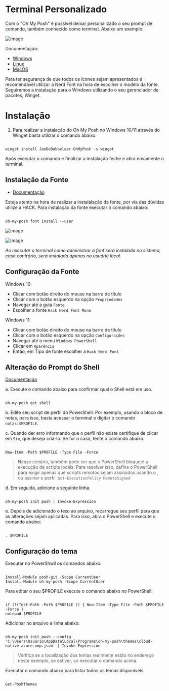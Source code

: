 # Terminal Personalizado

Com o "Oh My Posh" é possível deixar personalizado o seu prompt de comando, também conhecido como terminal. Abaixo um exemplo:

![image](https://github.com/user-attachments/assets/79b8ab65-ce0b-4aa4-9f0e-1c93ffb9c5cc)

Documentação:
- [Windows](https://ohmyposh.dev/docs/installation/windows)
- [Linux](https://ohmyposh.dev/docs/installation/linux)
- [MacOS](https://ohmyposh.dev/docs/installation/macos)

Para ter segurança de que todos os ícones sejam apresentados é recomendável utilizar a Nerd Font na hora de escolher o modelo da fonte.
Seguiremos a instalação para o Windows utilizando o seu gerenciador de pacotes, Winget.

# Instalação

1. Para realizar a instalação do Oh My Posh no Windows 10/11 através do Winget basta utilizar o comando abaixo:

```

winget install JanDeDobbeleer.OhMyPosh -s winget

```

Após executar o comando e finalizar a instalação feche e abra novamente o terminal. 

## Instalação da Fonte
- [Documentação](https://ohmyposh.dev/docs/installation/fonts)

Esteja atento na hora de realizar a instalalação da fonte, por via das dúvidas utilize a HACK. 
Para instalação da fonte executar o comando abaixo:


```

oh-my-posh font install --user

```

![image](https://github.com/user-attachments/assets/7f33f261-12ce-4fee-bc7b-61162e45a39c)

![image](https://github.com/user-attachments/assets/7c7329bf-a4c6-4dea-997a-bf30ef129446)


_Ao executar o terminal como administrar a font será instalada no sistema, caso contrário, será instalada apenas no usuário local._

## Configuração da Fonte

Windows 10: 
- Clicar com botão direito do mouse na barra de título
- Clicar com o botão esquerdo na opção ``Propriedades``
- Navegar até a guia ``Fonte``
- Escolher a fonte ``Hack Nerd Font Mono``

Windows 11: 
- Clicar com botão direito do mouse na barra de título
- Clicar com o botão esquerdo na opção ``Configurações``
- Navegar até o menu ``Windows PowerShell``
- Clicar em ``Aparência``
- Então, em Tipo de fonte escolher a ``Hack Nerd Font``

## Alteração do Prompt do Shell

[Documentação](https://ohmyposh.dev/docs/installation/prompt)

a. Execute o comando abaixo para confirmar qual o Shell está em uso.

```

oh-my-posh get shell

```

b. Edite seu script de perfil do PowerShell. Por exemplo, usando o bloco de notas, para isso, basta acessar o terminal e digitar o comando ``notas:$PROFILE``.

c. Quando der erro informando que o perfil não existe certifique de clicar em ``Sim``, que deseja criá-lo. Se for o caso, tente o comando abaixo:

```

New-Item -Path $PROFILE -Type File -Force

```

> Nesse cenário, também pode ser que o PowerShell bloqueie a execução de scripts locais. Para resolver isso, defina o PowerShell para exigir apenas que scripts remotos sejam assinados usando o , ou assinar o perfil. ``Set-ExecutionPolicy RemoteSigned``

d. Em seguida, adicione a seguinte linha.

```

oh-my-posh init pwsh | Invoke-Expression

```

e. Depois de adicionado o texo ao arquivo, recarregue seu perfil para que as alterações sejam aplicadas. Para isso, abra o PowerShell e execute o comando abaixo:

```

. $PROFILE

```

## Configuração do tema

Executar no PowerShwll os comandos abaixo:

```

Install-Module posh-git -Scope CurrentUser
Install-Module oh-my-posh -Scope CurrentUser

```

Para editar o seu $PROFILE execute o comando abaixo no PowerShell:

```

if (!(Test-Path -Path $PROFILE )) { New-Item -Type File -Path $PROFILE -Force }
notepad $PROFILE

```

Adicionar no arquivo a linha abaixo:

```

oh-my-posh init pwsh --config 'C:\Users\Usuario\AppData\Local\Programs\oh-my-posh\themes\cloud-native-azure.omp.json' | Invoke-Expression

```

> Verifica se a localização dos temas realmente estão no endereço neste exemplo, se estiver, só executar o comando acima.

Executar o comando abaixo para listar todos os temas disponíveis.

```

Get-PoshThemes

```


